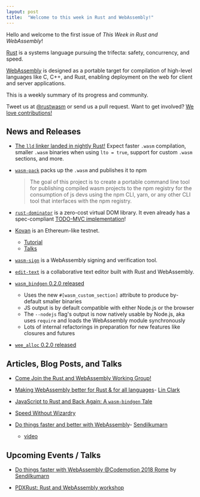 ```yaml
---
layout: post
title:  "Welcome to this week in Rust and WebAssembly!"
---
```


Hello and welcome to the first issue of *This Week in Rust and WebAssembly*!

[Rust](https://rust-lang.org) is a systems language pursuing the trifecta: safety, concurrency, and speed.

[WebAssembly](http://webassembly.org) is designed as a portable target for compilation of high-level languages like C, C++, and Rust, enabling deployment on the web for client and server applications.

This is a weekly summary of its progress and community.

Tweet us at [@rustwasm](https://twitter.com/rustwasm) or send us a pull request. Want to get involved? [We love contributions!][get-involved]

[get-involved]: https://github.com/rustwasm/rust-wasm/blob/master/README.md#get-involved

## News and Releases

* [The `lld` linker landed in nightly Rust!](https://github.com/rust-lang/rust/pull/48125) Expect faster `.wasm` compilation, smaller `.wasm` binaries when using `lto = true`, support for custom `.wasm` sections, and more.

* [`wasm-pack`](https://github.com/ashleygwilliams/wasm-pack) packs up the `.wasm` and publishes it to npm

  > The goal of this project is to create a portable command line tool for publishing compiled wasm projects to the npm registry for the consumption of js devs using the npm CLI, yarn, or any other CLI tool that interfaces with the npm registry.

* [`rust-dominator`](https://crates.io/crates/dominator) is a zero-cost virtual DOM library. It even already has a spec-compliant [TODO-MVC implementation](https://github.com/Pauan/rust-dominator/blob/master/examples/todomvc/src/main.rs)!

* [Kovan](https://wiki.parity.io/WebAssembly-Home) is an Ethereum-like testnet.
    - [Tutorial](https://github.com/paritytech/pwasm-tutorial)
    - [Talks](https://www.youtube.com/watch?v=Adcn-L59LRs)

* [`wasm-sign`](https://github.com/frehberg/wasm-sign) is a WebAssembly signing and verification tool.

* [`edit-text`](https://github.com/tcr/edit-text) is a collaborative text editor built with Rust and WebAssembly.

* [`wasm_bindgen` 0.2.0 released](https://crates.io/crates/wasm-bindgen)
    - Uses the new `#[wasm_custom_section]` attribute to produce by-default smaller binaries
    - JS output is by default compatible with either Node.js or the browser
    - The `--nodejs` flag's output is now natively usable by Node.js, aka uses `require` and loads the WebAssembly module synchronously
    - Lots of internal refactorings in preparation for new features like closures and futures

* [`wee_alloc` 0.2.0 released](https://github.com/fitzgen/wee_alloc/blob/master/CHANGELOG.md#020)

## Articles, Blog Posts, and Talks

* [Come Join the Rust and WebAssembly Working Group!](http://fitzgeraldnick.com/2018/02/27/wasm-domain-working-group.html)

* [Making WebAssembly better for Rust & for all languages](https://hacks.mozilla.org/2018/03/making-webassembly-better-for-rust-for-all-languages/)- [Lin Clark](https://twitter.com/linclark)

* [JavaScript to Rust and Back Again: A `wasm-bindgen` Tale](https://hacks.mozilla.org/2018/04/javascript-to-rust-and-back-again-a-wasm-bindgen-tale/)

* [Speed Without Wizardry](http://fitzgeraldnick.com/2018/02/26/speed-without-wizardry.html)

* [Do things faster and better with WebAssembly](https://speakerdeck.com/sendilkumarn/do-things-faster-and-better-with-webassembly)- [Sendilkumarn](https://twitter.com/sendilkumarn)
    - [video](https://goo.gl/aUhPFW)

## Upcoming Events / Talks

* [Do things faster with WebAssembly @Codemotion 2018 Rome](https://rome2018.codemotionworld.com/talk-detail/?detail=8054) by [Sendilkumarn](https://twitter.com/sendilkumarn)

* [PDXRust: Rust and WebAssembly workshop](https://www.meetup.com/PDXRust/events/249474845/)
